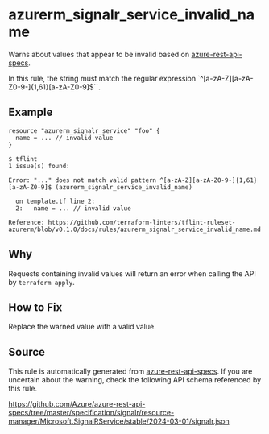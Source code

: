<!--- This file generated by `tools/apispec-rule-gen/main.go`. DO NOT EDIT --->

# azurerm_signalr_service_invalid_name

Warns about values that appear to be invalid based on [azure-rest-api-specs](https://github.com/Azure/azure-rest-api-specs).

In this rule, the string must match the regular expression `^[a-zA-Z][a-zA-Z0-9-]{1,61}[a-zA-Z0-9]$``.

## Example

```hcl
resource "azurerm_signalr_service" "foo" {
  name = ... // invalid value
}
```

```
$ tflint
1 issue(s) found:

Error: "..." does not match valid pattern ^[a-zA-Z][a-zA-Z0-9-]{1,61}[a-zA-Z0-9]$ (azurerm_signalr_service_invalid_name)

  on template.tf line 2:
  2:   name = ... // invalid value

Reference: https://github.com/terraform-linters/tflint-ruleset-azurerm/blob/v0.1.0/docs/rules/azurerm_signalr_service_invalid_name.md

```

## Why

Requests containing invalid values will return an error when calling the API by `terraform apply`.

## How to Fix

Replace the warned value with a valid value.

## Source

This rule is automatically generated from [azure-rest-api-specs](https://github.com/Azure/azure-rest-api-specs). If you are uncertain about the warning, check the following API schema referenced by this rule.

https://github.com/Azure/azure-rest-api-specs/tree/master/specification/signalr/resource-manager/Microsoft.SignalRService/stable/2024-03-01/signalr.json
